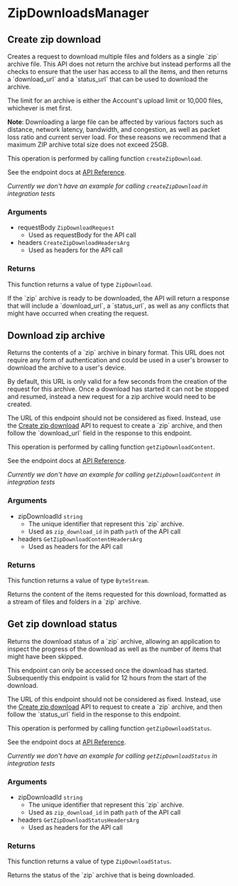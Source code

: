 # ZipDownloadsManager

## Create zip download

Creates a request to download multiple files and folders as a single &#x60;zip&#x60;
archive file. This API does not return the archive but instead performs all
the checks to ensure that the user has access to all the items, and then
returns a &#x60;download_url&#x60; and a &#x60;status_url&#x60; that can be used to download the
archive.

The limit for an archive is either the Account&#x27;s upload limit or
10,000 files, whichever is met first.

**Note**: Downloading a large file can be
affected by various
factors such as distance, network latency,
bandwidth, and congestion, as well as packet loss
ratio and current server load.
For these reasons we recommend that a maximum ZIP archive
total size does not exceed 25GB.

This operation is performed by calling function `createZipDownload`.

See the endpoint docs at
[API Reference](https://developer.box.com/reference/post-zip-downloads/).

*Currently we don't have an example for calling `createZipDownload` in integration tests*

### Arguments

- requestBody `ZipDownloadRequest`
  - Used as requestBody for the API call
- headers `CreateZipDownloadHeadersArg`
  - Used as headers for the API call


### Returns

This function returns a value of type `ZipDownload`.

If the &#x60;zip&#x60; archive is ready to be downloaded, the API will return a
response that will include a &#x60;download_url&#x60;, a &#x60;status_url&#x60;, as well as
any conflicts that might have occurred when creating the request.


## Download zip archive

Returns the contents of a &#x60;zip&#x60; archive in binary format. This URL does not
require any form of authentication and could be used in a user&#x27;s browser to
download the archive to a user&#x27;s device.

By default, this URL is only valid for a few seconds from the creation of
the request for this archive. Once a download has started it can not be
stopped and resumed, instead a new request for a zip archive would need to
be created.

The URL of this endpoint should not be considered as fixed. Instead, use
the [Create zip download](e://post_zip_downloads) API to request to create a
&#x60;zip&#x60; archive, and then follow the &#x60;download_url&#x60; field in the response to
this endpoint.

This operation is performed by calling function `getZipDownloadContent`.

See the endpoint docs at
[API Reference](https://developer.box.com/reference/get-zip-downloads-id-content/).

*Currently we don't have an example for calling `getZipDownloadContent` in integration tests*

### Arguments

- zipDownloadId `string`
  - The unique identifier that represent this &#x60;zip&#x60; archive.
  - Used as `zip_download_id` in path `path` of the API call
- headers `GetZipDownloadContentHeadersArg`
  - Used as headers for the API call


### Returns

This function returns a value of type `ByteStream`.

Returns the content of the items requested for this download, formatted as
a stream of files and folders in a &#x60;zip&#x60; archive.


## Get zip download status

Returns the download status of a &#x60;zip&#x60; archive, allowing an application to
inspect the progress of the download as well as the number of items that
might have been skipped.

This endpoint can only be accessed once the download has started.
Subsequently this endpoint is valid for 12 hours from the start of the
download.

The URL of this endpoint should not be considered as fixed. Instead, use
the [Create zip download](e://post_zip_downloads) API to request to create a
&#x60;zip&#x60; archive, and then follow the &#x60;status_url&#x60; field in the response to
this endpoint.

This operation is performed by calling function `getZipDownloadStatus`.

See the endpoint docs at
[API Reference](https://developer.box.com/reference/get-zip-downloads-id-status/).

*Currently we don't have an example for calling `getZipDownloadStatus` in integration tests*

### Arguments

- zipDownloadId `string`
  - The unique identifier that represent this &#x60;zip&#x60; archive.
  - Used as `zip_download_id` in path `path` of the API call
- headers `GetZipDownloadStatusHeadersArg`
  - Used as headers for the API call


### Returns

This function returns a value of type `ZipDownloadStatus`.

Returns the status of the &#x60;zip&#x60; archive that is being downloaded.


